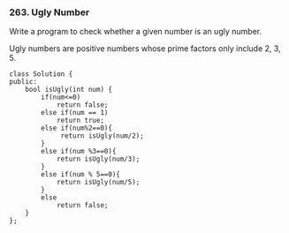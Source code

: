 ### 263. Ugly Number
Write a program to check whether a given number is an ugly number.

Ugly numbers are positive numbers whose prime factors only include 2, 3, 5.
```
class Solution {
public:
    bool isUgly(int num) {
        if(num<=0)
            return false;
        else if(num == 1)
            return true;
        else if(num%2==0){
             return isUgly(num/2);
        }
        else if(num %3==0){
            return isUgly(num/3);
        }
        else if(num % 5==0){
            return isUgly(num/5);
        }
        else
            return false;
    }
};
```
